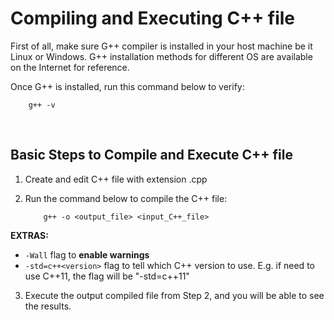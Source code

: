 # Compiling and Executing C++ file

First of all, make sure G++ compiler is installed in your host machine be it Linux or Windows. G++ installation methods for different OS are available on the Internet for reference.

Once G++ is installed, run this command below to verify:
```
    g++ -v
```

<br>

## Basic Steps to Compile and Execute C++ file

1) Create and edit C++ file with extension .cpp

2) Run the command below to compile the C++ file:
    ```
        g++ -o <output_file> <input_C++_file>
    ```

**EXTRAS:**

- `-Wall` flag to **enable warnings**
- `-std=c++<version>` flag to tell which C++ version to use. E.g. if need to use C++11, the flag will be "-std=c++11"

3) Execute the output compiled file from Step 2, and you will be able to see the results.